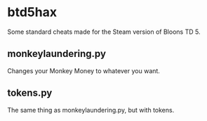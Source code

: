# btd5hax
Some standard cheats made for the Steam version of Bloons TD 5.
## monkeylaundering.py
Changes your Monkey Money to whatever you want.
## tokens.py
The same thing as monkeylaundering.py, but with tokens.
